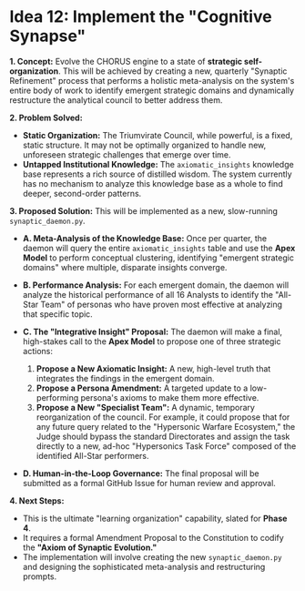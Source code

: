 # Idea 12: Implement the "Cognitive Synapse"

**1. Concept:**
Evolve the CHORUS engine to a state of **strategic self-organization**. This will be achieved by creating a new, quarterly "Synaptic Refinement" process that performs a holistic meta-analysis on the system's entire body of work to identify emergent strategic domains and dynamically restructure the analytical council to better address them.

**2. Problem Solved:**

- **Static Organization:** The Triumvirate Council, while powerful, is a fixed, static structure. It may not be optimally organized to handle new, unforeseen strategic challenges that emerge over time.
- **Untapped Institutional Knowledge:** The `axiomatic_insights` knowledge base represents a rich source of distilled wisdom. The system currently has no mechanism to analyze this knowledge base as a whole to find deeper, second-order patterns.

**3. Proposed Solution:**
This will be implemented as a new, slow-running `synaptic_daemon.py`.

- **A. Meta-Analysis of the Knowledge Base:** Once per quarter, the daemon will query the entire `axiomatic_insights` table and use the **Apex Model** to perform conceptual clustering, identifying "emergent strategic domains" where multiple, disparate insights converge.

- **B. Performance Analysis:** For each emergent domain, the daemon will analyze the historical performance of all 16 Analysts to identify the "All-Star Team" of personas who have proven most effective at analyzing that specific topic.

- **C. The "Integrative Insight" Proposal:** The daemon will make a final, high-stakes call to the **Apex Model** to propose one of three strategic actions:

  1.  **Propose a New Axiomatic Insight:** A new, high-level truth that integrates the findings in the emergent domain.
  2.  **Propose a Persona Amendment:** A targeted update to a low-performing persona's axioms to make them more effective.
  3.  **Propose a New "Specialist Team":** A dynamic, temporary reorganization of the council. For example, it could propose that for any future query related to the "Hypersonic Warfare Ecosystem," the Judge should bypass the standard Directorates and assign the task directly to a new, ad-hoc "Hypersonics Task Force" composed of the identified All-Star performers.

- **D. Human-in-the-Loop Governance:** The final proposal will be submitted as a formal GitHub Issue for human review and approval.

**4. Next Steps:**

- This is the ultimate "learning organization" capability, slated for **Phase 4**.
- It requires a formal Amendment Proposal to the Constitution to codify the **"Axiom of Synaptic Evolution."**
- The implementation will involve creating the new `synaptic_daemon.py` and designing the sophisticated meta-analysis and restructuring prompts.
